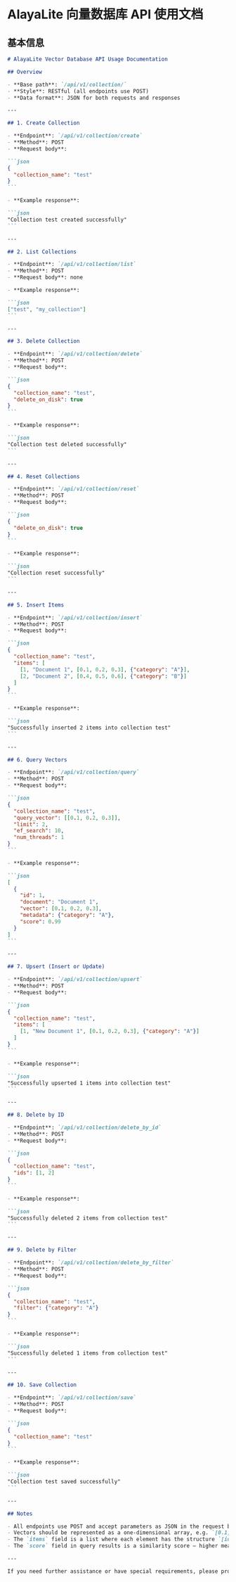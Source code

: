 # AlayaLite 向量数据库 API 使用文档

## 基本信息
````markdown
# AlayaLite Vector Database API Usage Documentation

## Overview

- **Base path**: `/api/v1/collection/`
- **Style**: RESTful (all endpoints use POST)
- **Data format**: JSON for both requests and responses

---

## 1. Create Collection

- **Endpoint**: `/api/v1/collection/create`
- **Method**: POST
- **Request body**:

```json
{
  "collection_name": "test"
}
```

- **Example response**:

```json
"Collection test created successfully"
```

---

## 2. List Collections

- **Endpoint**: `/api/v1/collection/list`
- **Method**: POST
- **Request body**: none

- **Example response**:

```json
["test", "my_collection"]
```

---

## 3. Delete Collection

- **Endpoint**: `/api/v1/collection/delete`
- **Method**: POST
- **Request body**:

```json
{
  "collection_name": "test",
  "delete_on_disk": true
}
```

- **Example response**:

```json
"Collection test deleted successfully"
```

---

## 4. Reset Collections

- **Endpoint**: `/api/v1/collection/reset`
- **Method**: POST
- **Request body**:

```json
{
  "delete_on_disk": true
}
```

- **Example response**:

```json
"Collection reset successfully"
```

---

## 5. Insert Items

- **Endpoint**: `/api/v1/collection/insert`
- **Method**: POST
- **Request body**:

```json
{
  "collection_name": "test",
  "items": [
    [1, "Document 1", [0.1, 0.2, 0.3], {"category": "A"}],
    [2, "Document 2", [0.4, 0.5, 0.6], {"category": "B"}]
  ]
}
```

- **Example response**:

```json
"Successfully inserted 2 items into collection test"
```

---

## 6. Query Vectors

- **Endpoint**: `/api/v1/collection/query`
- **Method**: POST
- **Request body**:

```json
{
  "collection_name": "test",
  "query_vector": [[0.1, 0.2, 0.3]],
  "limit": 2,
  "ef_search": 10,
  "num_threads": 1
}
```

- **Example response**:

```json
[
  {
    "id": 1,
    "document": "Document 1",
    "vector": [0.1, 0.2, 0.3],
    "metadata": {"category": "A"},
    "score": 0.99
  }
]
```

---

## 7. Upsert (Insert or Update)

- **Endpoint**: `/api/v1/collection/upsert`
- **Method**: POST
- **Request body**:

```json
{
  "collection_name": "test",
  "items": [
    [1, "New Document 1", [0.1, 0.2, 0.3], {"category": "A"}]
  ]
}
```

- **Example response**:

```json
"Successfully upserted 1 items into collection test"
```

---

## 8. Delete by ID

- **Endpoint**: `/api/v1/collection/delete_by_id`
- **Method**: POST
- **Request body**:

```json
{
  "collection_name": "test",
  "ids": [1, 2]
}
```

- **Example response**:

```json
"Successfully deleted 2 items from collection test"
```

---

## 9. Delete by Filter

- **Endpoint**: `/api/v1/collection/delete_by_filter`
- **Method**: POST
- **Request body**:

```json
{
  "collection_name": "test",
  "filter": {"category": "A"}
}
```

- **Example response**:

```json
"Successfully deleted 1 items from collection test"
```

---

## 10. Save Collection

- **Endpoint**: `/api/v1/collection/save`
- **Method**: POST
- **Request body**:

```json
{
  "collection_name": "test"
}
```

- **Example response**:

```json
"Collection test saved successfully"
```

---

## Notes

- All endpoints use POST and accept parameters as JSON in the request body.
- Vectors should be represented as a one-dimensional array, e.g. `[0.1, 0.2, 0.3]`.
- The `items` field is a list where each element has the structure `[id, document, vector, metadata]`.
- The `score` field in query results is a similarity score — higher means more similar.

---

If you need further assistance or have special requirements, please provide more details.

````
